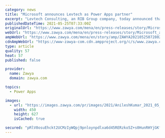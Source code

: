```yaml
---
category: news
title: "Microsoft announces Levtech as Power Apps partner"
excerpt: "Levtech Consulting, an RIB Group company, today announced that it has extended its partnership with Microsoft to be a certified Power Apps Partner - demonstrating its ability to build custom and value-added solutions for its customers globally. Levtech ..."
publishedDateTime: 2021-05-25T07:33:00Z
originalUrl: "https://www.zawya.com/mena/en/press-releases/story/Microsoft_announces_Levtech_as_Power_Apps_partner-ZAWYA20210525072802/"
webUrl: "https://www.zawya.com/mena/en/press-releases/story/Microsoft_announces_Levtech_as_Power_Apps_partner-ZAWYA20210525072802/"
ampWebUrl: "https://www.zawya.com/mena/en/story/amp/ZAWYA20210525072802/"
cdnAmpWebUrl: "https://www-zawya-com.cdn.ampproject.org/c/s/www.zawya.com/mena/en/story/amp/ZAWYA20210525072802/"
type: article
quality: 57
heat: 57
published: false

provider:
  name: Zawya
  domain: zawya.com

topics:
  - Power Apps

images:
  - url: "https://images.zawya.com/pr/images/2021/AnileshKumar_2021_05_25.JPG"
    width: 450
    height: 627
    isCached: true

secured: "pRlV0osuEhckt2UCMzIyWQpj9pnloynpdlxa6d45RERzko5Z+s0HunRHYjGKf90FZ3PIMXI745Rm7kIUXTytLL5e2FZVDeog47RNDD9eTejQEsjl28Yf/uMcwq67HJfJ6PwO5m9BIz9JaYprccpzZqOYaFjHsXyYh7fXvdvc+rdsfIuqaUkHksinE7uPS266Xod5XCiWYqjUUMJzYO2549sH/lp0bhSM6gkiBRFL7KYFw/iyZFtdjuduZyw+uoyzvqrAoF+jfK7u64NUTbAN4i6uNCm1LmJaZW80+iy8smKu0mn3CVcFHMndpShAMcMt1lvq27OHU7tfRwP6r/C3gjvfegHYPSX/x93xfer/Q0w=;HvkfuP23kdS+C2aovBGzgg=="
---
```


